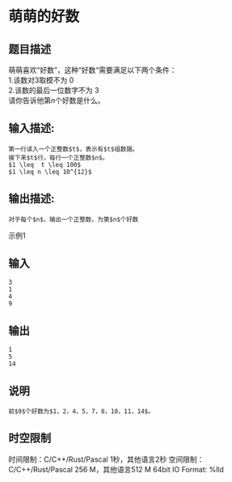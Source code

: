 # 萌萌的好数

## 题目描述

萌萌喜欢“好数”，这种“好数“需要满足以下两个条件：  
1.该数对$3$取模不为 $0$  
2.该数的最后一位数字不为 $3$  
请你告诉他第$n$个好数是什么。

## 输入描述:
    
    
    第一行读入一个正整数$t$，表示有$t$组数据。  
    接下来$t$行，每行一个正整数$n$。  
    $1 \leq  t \leq 100$  
    $1 \leq n \leq 10^{12}$

## 输出描述:
    
    
    对于每个$n$，输出一个正整数，为第$n$个好数

示例1 

## 输入
    
    
    3
    1
    4
    9

## 输出
    
    
    1
    5
    14

## 说明
    
    
    前$9$个好数为$1，2，4，5，7，8，10，11，14$。


## 时空限制

时间限制：C/C++/Rust/Pascal 1秒，其他语言2秒
空间限制：C/C++/Rust/Pascal 256 M，其他语言512 M
64bit IO Format: %lld
